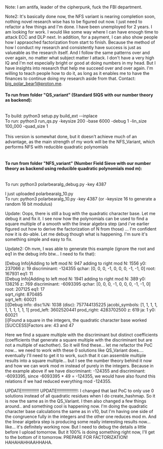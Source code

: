 Note: I am antifa, leader of the cipherpunk, fuck the FBI department. 

Note2: It's basically done now, the NFS variant is nearing completion soon, nothing novel research wise has to be figured out now. I just need to refactor a few things and I'm done.
I have been unemployed for 2 years. I am looking for work. I would like some way where I can have enough time to attack ECC and DLP next. In addition, for a payment, I can also show people how I appraoched factorization from start to finish. Because the method of how I conduct my research and consistently have success is just as valueable as the research itself. And I follow the same patterns over and over again, no matter what subject matter I attack. I don't have a very high IQ and I'm not especially bright or good at doing numbers in my head. But I have insights into research that help me succeed over and over again. I'm willing to teach people how to do it, as long as it enables me to have the finances to continue doing my research aside from that. Contact: big_polar_bear1@proton.me.

#### To run from folder "QS_variant" (Standard SIQS with our number theory as backend):</br></br>
To build: python3 setup.py build_ext --inplace</br>
To run: python3 run_qs.py -keysize 200 -base 6000 -debug 1 -lin_size 100_000 -quad_size 1</br></br>
This version is somewhat done, but it doesn't achieve much of an advantage, as the main strength of my work will be the NFS_Variant, which performs NFS with reducible quadratic polynomials<br><br>
#### To run from folder "NFS_variant" (Number Field Sieve with our number theory as backend using reducible quadratic polynomials mod m):</br></br>
To run: python3 polarbearalg_debug.py -key 4387 

I just uploaded polarbearalg_10.py</br>
To run: python3 polarbearalg_10.py -key 4387  (or -keysize 16 to generate a random 16 bit modulus)</br>

Update: Oops, there is still a bug with the quadratic character base. Let me debug it and fix it. I see now how the polynomials can be used to find a square multiple of a smooth with the linear algebra step (and i've earlier figured out how to derive the factorization of N from those) ... I'm confident now it is do-able. Let me debug though what is happening. I'm sure it's something simple and easy to fix.

Update2: Oh nvm, I was able to generate this example (ignore the root and eq1 in the debug info btw... I need to fix that): 

[Debug Info]Adding to left mod N: 947 adding to right mod N: 1556 y0: 237066 z: 19 discriminant: -124355 qchar: [0, 0, 0, -1, 0, 0, 0, -1, -1, 0] root: 167931 eq1: 11</br>
[Debug Info]Adding to left mod N: 1941 adding to right mod N: 389 y0: 138216 z: 769 discriminant: -6093395 qchar: [0, 0, 0, -1, 0, 0, 0, -1, -1, 0] root: 207125 eq1: 17</br>
sqrt_right:  870485</br>
sqrt_left:  60021</br>
[i]Debug info: disc%N: 1038 (disc): 757744135225 jacobi_symbols: [1, 1, 1, 1, 1, 1, 1, 1, 1, 1] prod_left: 3602520441 prod_right: 4283702500 z: 619 ja: 1 y0: 60021</br>
[i]Found a square in the integers, the quadratic character base worked</br>
[SUCCESS]Factors are: 43 and 47</br>

Here we find a square multiple with the discriminant but distinct coefficients (coefficients that generate a square multiple with the discriminant but are not a multiple of eachother). So it will find these... let me refactor the PoC now... we need to work with these 0 solutions like QS_Variant does.... eventually I'll need to get it to work, such that it can assemble multiple results into a square multiple... but I see the number theory behind it now and how we can work mod m instead of purely in the integers. Because in the example above if we have discriminant: -124355 and discriminant: -6093395, since -6093395 \* 49 = -124355, we would have also found this relations if we had reduced everything mod -124355. 

UPDATE!!!!!!!!!!!!!! UPDATE!!!!!!!!!!!!!!!!!: I changed that last PoC to only use 0 solutions instead of all quadratic residues when I do create_hashmap. So it is now the same as in the QS_Variant. I then also changed a few things around.. and something cool is happening now. I'm doing the quadratic character base calculations the same as in v10, but I'm having one side of the congruence fully in the integers and the other one reduces mod m. And the linear algebra step is producing some really interesting results now... like... it's definitely working now. But I need to debug the details a little before I upload tomorrow. But it 100% is doing something right now, I'll get to the bottom of it tomorrow. PREPARE FOR FACTORIZATION! HAHAHAHHAAHHAHA. 
